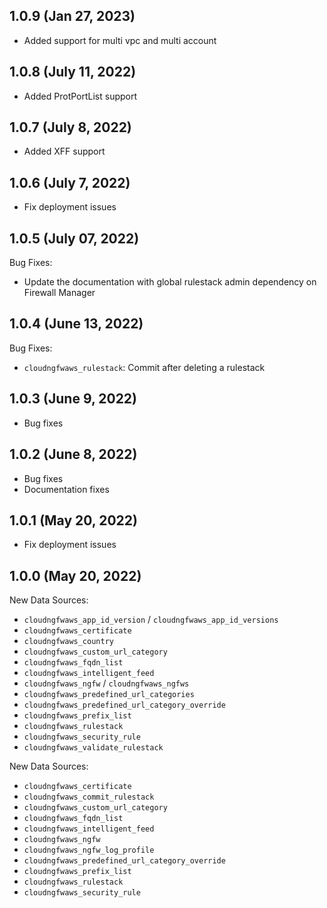 ## 1.0.9 (Jan 27, 2023)

* Added support for multi vpc and multi account

## 1.0.8 (July 11, 2022)

* Added ProtPortList support

## 1.0.7 (July 8, 2022)

* Added XFF support

## 1.0.6 (July 7, 2022)

* Fix deployment issues

## 1.0.5 (July 07, 2022)

Bug Fixes:

* Update the documentation with global rulestack admin dependency on Firewall Manager

## 1.0.4 (June 13, 2022)

Bug Fixes:

* `cloudngfwaws_rulestack`: Commit after deleting a rulestack

## 1.0.3 (June 9, 2022)

* Bug fixes

## 1.0.2 (June 8, 2022)

* Bug fixes
* Documentation fixes

## 1.0.1 (May 20, 2022)

* Fix deployment issues

## 1.0.0 (May 20, 2022)

New Data Sources:

* `cloudngfwaws_app_id_version` / `cloudngfwaws_app_id_versions`
* `cloudngfwaws_certificate`
* `cloudngfwaws_country`
* `cloudngfwaws_custom_url_category`
* `cloudngfwaws_fqdn_list`
* `cloudngfwaws_intelligent_feed`
* `cloudngfwaws_ngfw` / `cloudngfwaws_ngfws`
* `cloudngfwaws_predefined_url_categories`
* `cloudngfwaws_predefined_url_category_override`
* `cloudngfwaws_prefix_list`
* `cloudngfwaws_rulestack`
* `cloudngfwaws_security_rule`
* `cloudngfwaws_validate_rulestack`

New Data Sources:

* `cloudngfwaws_certificate`
* `cloudngfwaws_commit_rulestack`
* `cloudngfwaws_custom_url_category`
* `cloudngfwaws_fqdn_list`
* `cloudngfwaws_intelligent_feed`
* `cloudngfwaws_ngfw`
* `cloudngfwaws_ngfw_log_profile`
* `cloudngfwaws_predefined_url_category_override`
* `cloudngfwaws_prefix_list`
* `cloudngfwaws_rulestack`
* `cloudngfwaws_security_rule`
